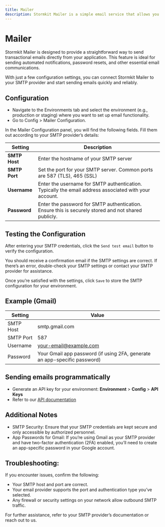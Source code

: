 ```yaml
---
title: Mailer
description: Stormkit Mailer is a simple email service that allows you send transactional emails with ease.
---
```


# Mailer

Stormkit Mailer is designed to provide a straightforward way to send transactional emails directly from your application. This feature is ideal for sending automated notifications, password resets, and other essential email communications.

With just a few configuration settings, you can connect Stormkit Mailer to your SMTP provider and start sending emails quickly and reliably.

## Configuration

- Navigate to the Environments tab and select the environment (e.g., production or staging) where you want to set up email functionality.
- Go to Config > Mailer Configuration.

In the Mailer Configuration panel, you will find the following fields. Fill them out according to your SMTP provider’s details:

| Setting       | Description                                                                                           |
| ------------- | ----------------------------------------------------------------------------------------------------- |
| **SMTP Host** | Enter the hostname of your SMTP server                                                                |
| **SMTP Port** | Set the port for your SMTP server. Common ports are 587 (TLS), 465 (SSL)                              |
| **Username**  | Enter the username for SMTP authentication. Typically the email address associated with your account. |
| **Password**  | Enter the password for SMTP authentication. Ensure this is securely stored and not shared publicly.   |

## Testing the Configuration

After entering your SMTP credentials, click the `Send test email` button to verify the configuration.

You should receive a confirmation email if the SMTP settings are correct. If there’s an error, double-check your SMTP settings or contact your SMTP provider for assistance.

Once you’re satisfied with the settings, click `Save` to store the SMTP configuration for your environment.

## Example (Gmail)

| Setting   | Value                                                                     |
| --------- | ------------------------------------------------------------------------- |
| SMTP Host | smtp.gmail.com                                                            |
| SMTP Port | 587                                                                       |
| Username  | your-email@example.com                                                    |
| Password  | Your Gmail app password (if using 2FA, generate an app-specific password) |

## Sending emails programmatically

- Generate an API key for your environment: **Environment** > **Config** > **API Keys**
- Refer to our [API documentation](/docs/api/mailer)

## Additional Notes

- SMTP Security: Ensure that your SMTP credentials are kept secure and only accessible by authorized personnel.
- App Passwords for Gmail: If you’re using Gmail as your SMTP provider and have two-factor authentication (2FA) enabled, you’ll need to create an app-specific password in your Google account.

## Troubleshooting:

If you encounter issues, confirm the following:

- Your SMTP host and port are correct.
- Your email provider supports the port and authentication type you’ve selected.
- Any firewall or security settings on your network allow outbound SMTP traffic.

For further assistance, refer to your SMTP provider’s documentation or reach out to us.
